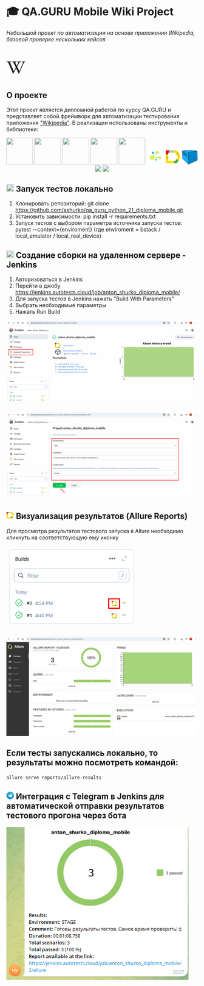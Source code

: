 # 🎓 QA.GURU Mobile Wiki Project

*Небольшой проект по автоматизации на основе приложения Wikipedia, базовой проверке нескольких кейсов*
# <img width="10%" title="wiki_logo" src="data/logo/icons8-wikipedia-48.png" />
## О проекте

Этот проект является дипломной работой по курсу QA.GURU и представляет собой фреймворк для автоматизации тестирования приложения ["Wikipedia"](https://www.wikipedia.org). В реализации использованы инструменты и библиотеки:

<p  align="center">
  
  <img src="https://cdn.jsdelivr.net/gh/devicons/devicon@latest/icons/python/python-original.svg" height="70" width="70"/>
  <img src="https://cdn.jsdelivr.net/gh/devicons/devicon@latest/icons/jenkins/jenkins-original.svg" height="70" width="70"/>
  <img src="https://cdn.jsdelivr.net/gh/devicons/devicon@latest/icons/pytest/pytest-original.svg" height="70" width="70"/>
  <img src="https://cdn.jsdelivr.net/gh/devicons/devicon@latest/icons/github/github-original.svg" height="70" width="70"/>
  <img src="https://cdn.jsdelivr.net/gh/devicons/devicon@latest/icons/selenium/selenium-original.svg" height="70" width="70"/>
  <img width="9%" title="Selene" src="data/logo/selene.png" alt="selene"/>
  <img width="8%" title="Allure Report" src="data/logo/allure_report.png" alt="allure">
  <img width="8%" title="Selenoid" src="data/logo/selenoid.png" alt="selenoid">
  <img width="8%" src="https://cdn.jsdelivr.net/gh/devicons/devicon@latest/icons/browserstack/browserstack-original-wordmark.svg" />
  <img width="8%" src="https://cdn.jsdelivr.net/gh/devicons/devicon@latest/icons/androidstudio/androidstudio-original.svg" />



</p>

## <img src="https://cdn.jsdelivr.net/gh/devicons/devicon@latest/icons/python/python-original.svg" height="20" width="20"> Запуск тестов локально

1) Клонировать репозиторий: git clone https://github.com/ashurko/qa_guru_python_21_diploma_mobile.git
2) Установить зависимости: pip install -r requirements.txt
3) Запуск тестов с выбором параметра источника запуска тестов: pytest --context={enviroment} (где enviroment = bstack / local_emulator / local_real_device)

##   <img src="https://cdn.jsdelivr.net/gh/devicons/devicon@latest/icons/jenkins/jenkins-original.svg" height="20" width="20"/> Создание сборки на удаленном сервере - Jenkins

1) Авторизоваться в Jenkins
2) Перейти в джобу https://jenkins.autotests.cloud/job/anton_shurko_diploma_mobile/
3) Для запуска тестов в Jenkins нажать "Build With Parameters"
4) Выбрать необходимые параметры
5) Нажать Run Build

<p><img title="jenkins_build" src="data/logo/jenkins_flow1.png"></p>

<p><img title="jenkins_build" src="data/logo/jenkins_flow2.png"></p>

## <img width="4%" title="allure" src="data/logo/allure_report.png"> Визуализация результатов (Allure Reports)

Для просмотра результатов тестового запуска в Allure необходимо кликнуть на соответствующую ему иконку

<p><img title="Allure" src="data/logo/allure_result2.png"></p>
<p><img title="Allure" src="data/logo/allure_result1.png"></p>


## Если тесты запускались локально, то результаты можно посмотреть командой: 

```bash
allure serve reports/allure-results
```



## <img width="4%" title="tg" src="data/logo/tg.png"> Интеграция с Telegram в Jenkins для автоматической отправки результатов тестового прогона через бота

<p><img title="telegram" src="data/logo/report_tg.png"></p>